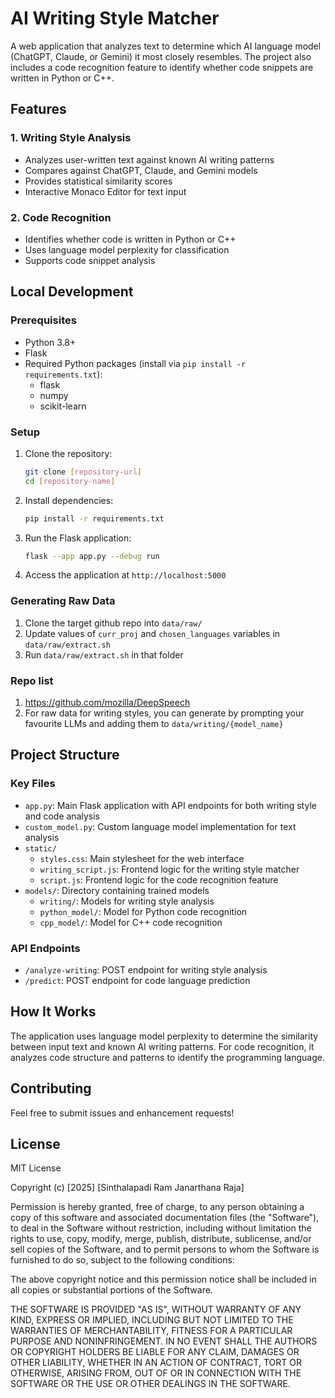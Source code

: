 # AI Writing Style Matcher

A web application that analyzes text to determine which AI language model (ChatGPT, Claude, or Gemini) it most closely resembles. The project also includes a code recognition feature to identify whether code snippets are written in Python or C++.

## Features

### 1. Writing Style Analysis
- Analyzes user-written text against known AI writing patterns
- Compares against ChatGPT, Claude, and Gemini models
- Provides statistical similarity scores
- Interactive Monaco Editor for text input

### 2. Code Recognition
- Identifies whether code is written in Python or C++
- Uses language model perplexity for classification
- Supports code snippet analysis

## Local Development

### Prerequisites
- Python 3.8+
- Flask
- Required Python packages (install via `pip install -r requirements.txt`):
  - flask
  - numpy
  - scikit-learn

### Setup
1. Clone the repository:
   ```bash
   git clone [repository-url]
   cd [repository-name]
   ```

2. Install dependencies:
   ```bash
   pip install -r requirements.txt
   ```

3. Run the Flask application:
   ```bash
   flask --app app.py --debug run
   ```

4. Access the application at `http://localhost:5000`

### Generating Raw Data
1. Clone the target github repo into ```data/raw/```
2. Update values of ```curr_proj``` and ```chosen_languages``` variables in ```data/raw/extract.sh```
3. Run ```data/raw/extract.sh``` in that folder

### Repo list
1. https://github.com/mozilla/DeepSpeech
2. For raw data for writing styles, you can generate by prompting your favourite LLMs and adding them to ```data/writing/{model_name}```

## Project Structure

### Key Files
- `app.py`: Main Flask application with API endpoints for both writing style and code analysis
- `custom_model.py`: Custom language model implementation for text analysis
- `static/`
  - `styles.css`: Main stylesheet for the web interface
  - `writing_script.js`: Frontend logic for the writing style matcher
  - `script.js`: Frontend logic for the code recognition feature
- `models/`: Directory containing trained models
  - `writing/`: Models for writing style analysis
  - `python_model/`: Model for Python code recognition
  - `cpp_model/`: Model for C++ code recognition

### API Endpoints
- `/analyze-writing`: POST endpoint for writing style analysis
- `/predict`: POST endpoint for code language prediction

## How It Works

The application uses language model perplexity to determine the similarity between input text and known AI writing patterns. For code recognition, it analyzes code structure and patterns to identify the programming language.


## Contributing

Feel free to submit issues and enhancement requests!

## License

MIT License

Copyright (c) [2025] [Sinthalapadi Ram Janarthana Raja]

Permission is hereby granted, free of charge, to any person obtaining a copy
of this software and associated documentation files (the "Software"), to deal
in the Software without restriction, including without limitation the rights
to use, copy, modify, merge, publish, distribute, sublicense, and/or sell
copies of the Software, and to permit persons to whom the Software is
furnished to do so, subject to the following conditions:

The above copyright notice and this permission notice shall be included in all
copies or substantial portions of the Software.

THE SOFTWARE IS PROVIDED "AS IS", WITHOUT WARRANTY OF ANY KIND, EXPRESS OR
IMPLIED, INCLUDING BUT NOT LIMITED TO THE WARRANTIES OF MERCHANTABILITY,
FITNESS FOR A PARTICULAR PURPOSE AND NONINFRINGEMENT. IN NO EVENT SHALL THE
AUTHORS OR COPYRIGHT HOLDERS BE LIABLE FOR ANY CLAIM, DAMAGES OR OTHER
LIABILITY, WHETHER IN AN ACTION OF CONTRACT, TORT OR OTHERWISE, ARISING FROM,
OUT OF OR IN CONNECTION WITH THE SOFTWARE OR THE USE OR OTHER DEALINGS IN THE
SOFTWARE.
